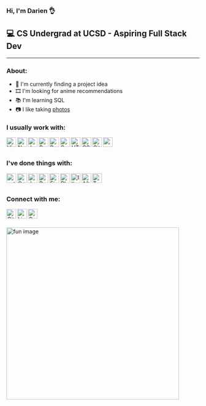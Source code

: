 ### Hi, I'm Darien 👌

## 💻 CS Undergrad at UCSD - Aspiring Full Stack Dev
---

### About:

- 🔨 I'm currently finding a project idea
- 🎞️ I'm looking for anime recommendations
- 📚 I'm learning SQL
- 📷 I like taking [photos](https://www.flickr.com/photos/182287595@N08/)

### I usually work with:

<img align="left" alt="Visual Studio Code" width="25px" src="https://simpleicons.org/icons/visualstudiocode.svg" />

<img align="left" alt="NodeJS" width="25px" src="https://simpleicons.org/icons/node-dot-js.svg" />

<img align="left" alt="JavaScript" width="25px" src="https://simpleicons.org/icons/javascript.svg" />

<img align="left" alt="React" width="25px" src="https://simpleicons.org/icons/react.svg" />

<img align="left" alt="Redux" width="25px" src="https://simpleicons.org/icons/redux.svg" />

<img align="left" alt="Sass" width="25px" src="https://simpleicons.org/icons/sass.svg" />

<img align="left" alt="HTML" width="25px" src="https://simpleicons.org/icons/html5.svg" />

<img align="left" alt="CSS" width="25px" src="https://simpleicons.org/icons/css3.svg" />

<img align="left" alt="Git" width="25px" src="https://simpleicons.org/icons/git.svg" />

<img align="left" alt="zoom" width="25px" title="lol" src="https://simpleicons.org/icons/zoom.svg" />

<br><br>

### I've done things with:

<img align="left" alt="python" width="25px" src="https://simpleicons.org/icons/python.svg" />

<img align="left" alt="C++" width="25px" src="https://simpleicons.org/icons/cplusplus.svg" />

<img align="left" alt="Java" width="25px" src="https://simpleicons.org/icons/java.svg" />

<img align="left" alt="R" width="25px" src="https://simpleicons.org/icons/r.svg" />

<img align="left" alt="Figma" width="25px" src="https://simpleicons.org/icons/figma.svg" />

<img align="left" alt="Photoshop" width="25px" src="https://simpleicons.org/icons/adobephotoshop.svg" />

<img align="left" alt="Illustrator" width="25px" src="https://simpleicons.org/icons/adobeillustrator.svg" />

<img align="left" alt="After Effects" width="25px" src="https://simpleicons.org/icons/adobeaftereffects.svg" />

<img align="left" alt="Terminal" title="Terminal, not shell" width="25px" src="https://simpleicons.org/icons/powershell.svg" />

<br><br>

### Connect with me:

[<img align="left" alt="GitHub" width="25px" src="https://simpleicons.org/icons/github.svg" />][github]

[<img align="left" alt="LinkedIn" width="25px" src="https://simpleicons.org/icons/linkedin.svg" />][linkedin]

[<img align="left" alt="Gmail" width="25px" src="https://simpleicons.org/icons/gmail.svg" />][email]

<br><br>

<img align="center" alt="fun image" width="450px" src="https://doctorjhwatson.files.wordpress.com/2016/01/furious-typing.gif">

<!-- Just for reference -->
[website]: tbd
[github]: https://github.com/DarienTsai
[linkedin]: https://linkedin.com/in/darientsai
[email]: mailto:darientsai@gmail.com
[flickr]: https://www.flickr.com/photos/182287595@N08/